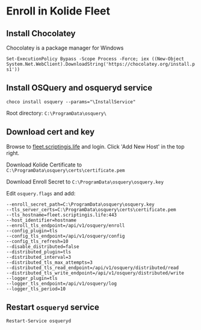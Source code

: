 # Enroll in Kolide Fleet

## Install Chocolatey
Chocolatey is a package manager for Windows

`Set-ExecutionPolicy Bypass -Scope Process -Force; iex ((New-Object System.Net.WebClient).DownloadString('https://chocolatey.org/install.ps1'))`


## Install OSQuery and osqueryd service
`choco install osquery --params="\InstallService"`

Root directory: `C:\ProgramData\osquery\`

## Download cert and key
Browse to [fleet.scriptingis.life]("https://fleet.scriptingis.life") and login. Click 'Add New Host' in the top right.

Download Kolide Certificate to `C:\ProgramData\osquery\certs\certificate.pem`

Download Enroll Secret to `C:\ProgramData\osquery\osquery.key`

Edit `osquery.flags` and add:
```
--enroll_secret_path=C:\ProgramData\osquery\osquery.key
--tls_server_certs=C:\ProgramData\osquery\certs\certificate.pem
--tls_hostname=fleet.scriptingis.life:443
--host_identifier=hostname
--enroll_tls_endpoint=/api/v1/osquery/enroll
--config_plugin=tls
--config_tls_endpoint=/api/v1/osquery/config
--config_tls_refresh=10
--disable_distributed=false
--distributed_plugin=tls
--distributed_interval=3
--distributed_tls_max_attempts=3
--distributed_tls_read_endpoint=/api/v1/osquery/distributed/read
--distributed_tls_write_endpoint=/api/v1/osquery/distributed/write
--logger_plugin=tls
--logger_tls_endpoint=/api/v1/osquery/log
--logger_tls_period=10
  ```
  
  ## Restart `osqueryd` service
`Restart-Service osqueryd`
